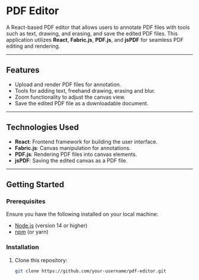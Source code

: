 # PDF Editor

A React-based PDF editor that allows users to annotate PDF files with tools such as text, drawing, and erasing, and save the edited PDF files. This application utilizes **React**, **Fabric.js**, **PDF.js**, and **jsPDF** for seamless PDF editing and rendering.

---

## Features

- Upload and render PDF files for annotation.
- Tools for adding text, freehand drawing, erasing and blur.
- Zoom functionality to adjust the canvas view.
- Save the edited PDF file as a downloadable document.

---

## Technologies Used

- **React**: Frontend framework for building the user interface.
- **Fabric.js**: Canvas manipulation for annotations.
- **PDF.js**: Rendering PDF files into canvas elements.
- **jsPDF**: Saving the edited canvas as a PDF file.

---

## Getting Started

### Prerequisites

Ensure you have the following installed on your local machine:

- [Node.js](https://nodejs.org/) (version 14 or higher)
- [npm](https://www.npmjs.com/) (or yarn)

### Installation

1. Clone this repository:

   ```bash
   git clone https://github.com/your-username/pdf-editor.git
